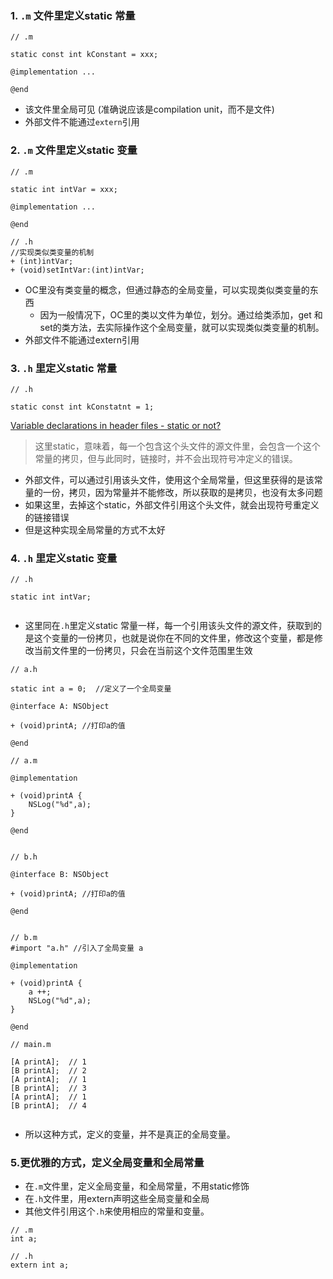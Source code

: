 
### 1. `.m` 文件里定义static 常量
```
// .m

static const int kConstant = xxx;

@implementation ...

@end

```
- 该文件里全局可见 (准确说应该是compilation unit，而不是文件)
- 外部文件不能通过`extern`引用

### 2. `.m` 文件里定义static 变量
```
// .m

static int intVar = xxx;

@implementation ...

@end

// .h
//实现类似类变量的机制
+ (int)intVar;
+ (void)setIntVar:(int)intVar;

```
- OC里没有类变量的概念，但通过静态的全局变量，可以实现类似类变量的东西
    - 因为一般情况下，OC里的类以文件为单位，划分。通过给类添加，get 和 set的类方法，去实际操作这个全局变量，就可以实现类似类变量的机制。
- 外部文件不能通过extern引用




### 3. `.h` 里定义static 常量
```
// .h

static const int kConstatnt = 1;

```

[Variable declarations in header files - static or not?](http://stackoverflow.com/a/92641/4635964)

> 这里static，意味着，每一个包含这个头文件的源文件里，会包含一个这个常量的拷贝，但与此同时，链接时，并不会出现符号冲定义的错误。

- 外部文件，可以通过引用该头文件，使用这个全局常量，但这里获得的是该常量的一份，拷贝，因为常量并不能修改，所以获取的是拷贝，也没有太多问题
- 如果这里，去掉这个static，外部文件引用这个头文件，就会出现符号重定义的链接错误
- 但是这种实现全局常量的方式不太好


### 4. `.h` 里定义static 变量
```
// .h

static int intVar;


```

- 这里同在`.h`里定义static 常量一样，每一个引用该头文件的源文件，获取到的是这个变量的一份拷贝，也就是说你在不同的文件里，修改这个变量，都是修改当前文件里的一份拷贝，只会在当前这个文件范围里生效

```
// a.h 

static int a = 0;  //定义了一个全局变量
 
@interface A: NSObject

+ (void)printA; //打印a的值

@end

// a.m

@implementation 

+ (void)printA {
    NSLog("%d",a);
}

@end


// b.h

@interface B: NSObject

+ (void)printA; //打印a的值

@end


// b.m 
#import "a.h" //引入了全局变量 a

@implementation 

+ (void)printA {
    a ++;
    NSLog("%d",a);
}

@end

// main.m

[A printA];  // 1 
[B printA];  // 2
[A printA];  // 1
[B printA];  // 3
[A printA];  // 1
[B printA];  // 4


```

- 所以这种方式，定义的变量，并不是真正的全局变量。


### 5.更优雅的方式，定义全局变量和全局常量

- 在`.m`文件里，定义全局变量，和全局常量，不用static修饰
- 在`.h`文件里，用extern声明这些全局变量和全局
- 其他文件引用这个`.h`来使用相应的常量和变量。
```
// .m
int a;

// .h
extern int a;

```

